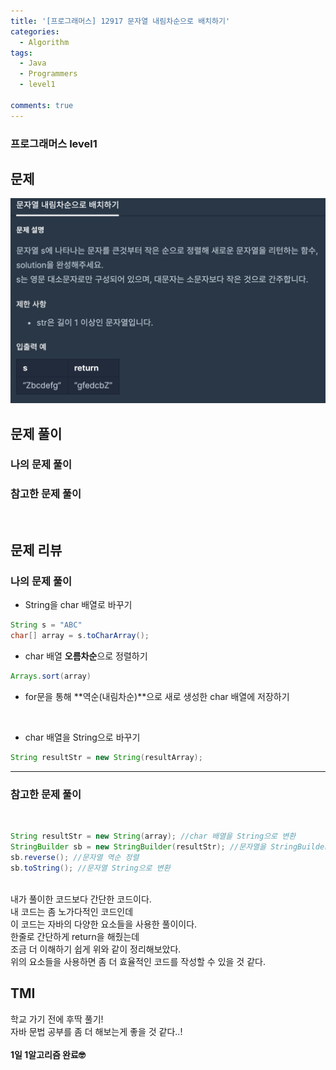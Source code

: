 ```yaml
---
title: '[프로그래머스] 12917 문자열 내림차순으로 배치하기'
categories:
  - Algorithm
tags:
  - Java
  - Programmers
  - level1

comments: true
---
```

### 프로그래머스 level1

## 문제
 <a href="/assets/images/P12917.png"><img src="/assets/images/P12917.png"></a>
 <br/>

## 문제 풀이

### 나의 문제 풀이
<script src="https://gist.github.com/kyeahen/9e9bff02b490cd44e2ebc9f6810d1e67.js"></script>

### 참고한 문제 풀이
<script src="https://gist.github.com/kyeahen/0d2e81e201d22244c0a58928da193388.js"></script>

<br/>

## 문제 리뷰

### 나의 문제 풀이

* String을 char 배열로 바꾸기

~~~ java
String s = "ABC"
char[] array = s.toCharArray();
~~~

* char 배열 **오름차순**으로 정렬하기

~~~ java
Arrays.sort(array)
~~~

* for문을 통해 **역순(내림차순)**으로 새로 생성한 char 배열에 저장하기
<br>

* char 배열을 String으로 바꾸기

~~~ java
String resultStr = new String(resultArray);
~~~

-----------------

### 참고한 문제 풀이
<br>

~~~ java
String resultStr = new String(array); //char 배열을 String으로 변환
StringBuilder sb = new StringBuilder(resultStr); //문자열을 StringBuilder로 변환
sb.reverse(); //문자열 역순 정렬
sb.toString(); //문자열 String으로 변환
~~~

<br>
내가 풀이한 코드보다 간단한 코드이다. <br>
내 코드는 좀 노가다적인 코드인데 <br>
이 코드는 자바의 다양한 요소들을 사용한 풀이이다. <br>
한줄로 간단하게 return을 해줬는데<br>
조금 더 이해하기 쉽게 위와 같이 정리해보았다.<br>
위의 요소들을 사용하면 좀 더 효율적인 코드를 작성할 수 있을 것 같다.

## TMI

학교 가기 전에 후딱 풀기! <br>
자바 문법 공부를 좀 더 해보는게 좋을 것 같다..! <br>
<br/>
**1일 1알고리즘 완료🤓**


